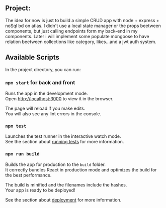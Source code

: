 ## Project:

The idea for now is just to build a simple CRUD app with node + express + noSql bd on atlas. I didn't use a local state manager or the props beetween components, but just calling endpoints form my back-end in my components. Later i will implement some populate mongoose to have relation beetween collections like category, likes...and a jwt auth system.


## Available Scripts

In the project directory, you can run:

### `npm start` for back and front

Runs the app in the development mode.<br />
Open [http://localhost:3000](http://localhost:3000) to view it in the browser.

The page will reload if you make edits.<br />
You will also see any lint errors in the console.

### `npm test`

Launches the test runner in the interactive watch mode.<br />
See the section about [running tests](https://facebook.github.io/create-react-app/docs/running-tests) for more information.

### `npm run build`

Builds the app for production to the `build` folder.<br />
It correctly bundles React in production mode and optimizes the build for the best performance.

The build is minified and the filenames include the hashes.<br />
Your app is ready to be deployed!

See the section about [deployment](https://facebook.github.io/create-react-app/docs/deployment) for more information.



